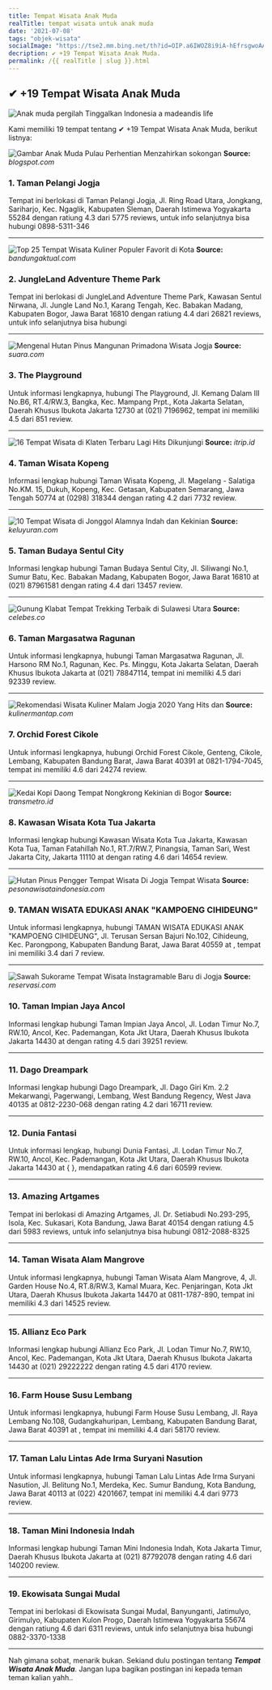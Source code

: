 ```yaml
---
title: Tempat Wisata Anak Muda
realTitle: tempat wisata untuk anak muda
date: '2021-07-08'
tags: "objek-wisata"
socialImage: "https://tse2.mm.bing.net/th?id=OIP.a6IWOZ8i9iA-hEfrsgwoAAAAAA&amp;pid=15.1"
decription: ✔ +19 Tempat Wisata Anak Muda.
permalink: /{{ realTitle | slug }}.html
---
```


## ✔ +19 Tempat Wisata Anak Muda

![Anak muda pergilah Tinggalkan Indonesia  a madeandis life](https://0.gravatar.com/avatar/0f718dcffdc48ae130e31ccdd1020573?s=42&amp;d=&amp;r=X)



Kami memiliki 19 tempat tentang ✔ +19 Tempat Wisata Anak Muda, berikut listnya:



![Gambar Anak Muda Pulau Perhentian Menzahirkan sokongan ](https://tse3.mm.bing.net/th?id=OIP.KC0mMmFC3optIqJH9udjoAHaEv&amp;pid=15.1)
**Source:** _blogspot.com_


### 1. Taman Pelangi Jogja



Tempat ini berlokasi di Taman Pelangi Jogja, Jl. Ring Road Utara, Jongkang, Sariharjo, Kec. Ngaglik, Kabupaten Sleman, Daerah Istimewa Yogyakarta 55284 dengan ratiung 4.3 dari 5775 reviews, untuk info selanjutnya bisa hubungi 0898-5311-346

---


![Top 25 Tempat Wisata Kuliner Populer  Favorit di Kota ](https://tse1.mm.bing.net/th?id=OIP.zdTpCtcXL0GDcde_89geAAHaE8&amp;pid=15.1)
**Source:** _bandungaktual.com_


### 2. JungleLand Adventure Theme Park



Tempat ini berlokasi di JungleLand Adventure Theme Park, Kawasan Sentul Nirwana, Jl. Jungle Land No.1, Karang Tengah, Kec. Babakan Madang, Kabupaten Bogor, Jawa Barat 16810 dengan ratiung 4.4 dari 26821 reviews, untuk info selanjutnya bisa hubungi 

---


![Mengenal Hutan Pinus Mangunan Primadona Wisata Jogja](https://tse4.mm.bing.net/th?id=OIP.t6-jfNvyEEde_GLgDsgOGAHaEJ&amp;pid=15.1)
**Source:** _suara.com_


### 3. The Playground



Untuk informasi lengkapnya, hubungi The Playground, Jl. Kemang Dalam III No.B6, RT.4/RW.3, Bangka, Kec. Mampang Prpt., Kota Jakarta Selatan, Daerah Khusus Ibukota Jakarta 12730 at (021) 7196962, tempat ini memiliki 4.5 dari 851 review.

---


![16 Tempat Wisata di Klaten Terbaru  Lagi Hits Dikunjungi ](https://tse2.mm.bing.net/th?id=OIP.fRJyhJwYChJXzWbcJFmWTQHaEc&amp;pid=15.1)
**Source:** _itrip.id_


### 4. Taman Wisata Kopeng



Informasi lengkap hubungi Taman Wisata Kopeng, Jl. Magelang - Salatiga No.KM. 15, Dukuh, Kopeng, Kec. Getasan, Kabupaten Semarang, Jawa Tengah 50774 at (0298) 318344 dengan rating 4.2 dari 7732 review.

---


![10 Tempat Wisata di Jonggol Alamnya Indah dan Kekinian](https://tse4.mm.bing.net/th?id=OIP.0TCjxlb66TRERnNyisisfwHaEK&amp;pid=15.1)
**Source:** _keluyuran.com_


### 5. Taman Budaya Sentul City



Informasi lengkap hubungi Taman Budaya Sentul City, Jl. Siliwangi No.1, Sumur Batu, Kec. Babakan Madang, Kabupaten Bogor, Jawa Barat 16810 at (021) 87961581 dengan rating 4.4 dari 13457 review.

---


![Gunung Klabat Tempat Trekking Terbaik di Sulawesi Utara ](https://tse4.mm.bing.net/th?id=OIP.tCkQwGTswOgdmZSAVwVlyQHaEc&amp;pid=15.1)
**Source:** _celebes.co_


### 6. Taman Margasatwa Ragunan



Untuk informasi lengkapnya, hubungi Taman Margasatwa Ragunan, Jl. Harsono RM No.1, Ragunan, Kec. Ps. Minggu, Kota Jakarta Selatan, Daerah Khusus Ibukota Jakarta at (021) 78847114, tempat ini memiliki 4.5 dari 92339 review.

---


![Rekomendasi Wisata Kuliner Malam Jogja 2020 Yang Hits dan ](https://tse3.mm.bing.net/th?id=OIP.qY0TtDABnpRQFrqSkMpi_AHaHa&amp;pid=15.1)
**Source:** _kulinermantap.com_


### 7. Orchid Forest Cikole



Untuk informasi lengkapnya, hubungi Orchid Forest Cikole, Genteng, Cikole, Lembang, Kabupaten Bandung Barat, Jawa Barat 40391 at 0821-1794-7045, tempat ini memiliki 4.6 dari 24274 review.

---


![Kedai Kopi Daong Tempat Nongkrong Kekinian di Bogor](https://tse3.mm.bing.net/th?id=OIP._a4mbzdQnvu8k3gadGQb0AHaDg&amp;pid=15.1)
**Source:** _transmetro.id_


### 8. Kawasan Wisata Kota Tua Jakarta



Informasi lengkap hubungi Kawasan Wisata Kota Tua Jakarta, Kawasan Kota Tua, Taman Fatahillah No.1, RT.7/RW.7, Pinangsia, Taman Sari, West Jakarta City, Jakarta 11110 at  dengan rating 4.6 dari 14654 review.

---


![Hutan Pinus Pengger Tempat Wisata Di Jogja  Tempat Wisata ](https://tse1.mm.bing.net/th?id=OIP.ykf88XFbyMKPASPCfecJIgHaEg&amp;pid=15.1)
**Source:** _pesonawisataindonesia.com_


### 9. TAMAN WISATA EDUKASI ANAK &quot;KAMPOENG CIHIDEUNG&quot;



Untuk informasi lengkapnya, hubungi TAMAN WISATA EDUKASI ANAK &quot;KAMPOENG CIHIDEUNG&quot;, Jl. Terusan Sersan Bajuri No.102, Cihideung, Kec. Parongpong, Kabupaten Bandung Barat, Jawa Barat 40559 at , tempat ini memiliki 3.4 dari 7 review.

---


![Sawah Sukorame Tempat Wisata Instagramable Baru di Jogja ](https://tse2.mm.bing.net/th?id=OIP.TsP3HR5s5jrIU7Zric4npgHaFj&amp;pid=15.1)
**Source:** _reservasi.com_


### 10. Taman Impian Jaya Ancol



Informasi lengkap hubungi Taman Impian Jaya Ancol, Jl. Lodan Timur No.7, RW.10, Ancol, Kec. Pademangan, Kota Jkt Utara, Daerah Khusus Ibukota Jakarta 14430 at  dengan rating 4.5 dari 39251 review.

---


### 11. Dago Dreampark



Informasi lengkap hubungi Dago Dreampark, Jl. Dago Giri Km. 2.2 Mekarwangi, Pagerwangi, Lembang, West Bandung Regency, West Java 40135 at 0812-2230-068 dengan rating 4.2 dari 16711 review.

---


### 12. Dunia Fantasi



Untuk informasi lengkap, hubungi Dunia Fantasi, Jl. Lodan Timur No.7, RW.10, Ancol, Kec. Pademangan, Kota Jkt Utara, Daerah Khusus Ibukota Jakarta 14430 at {  }, mendapatkan rating 4.6 dari 60599 review.

---


### 13. Amazing Artgames



Tempat ini berlokasi di Amazing Artgames, Jl. Dr. Setiabudi No.293-295, Isola, Kec. Sukasari, Kota Bandung, Jawa Barat 40154 dengan ratiung 4.5 dari 5983 reviews, untuk info selanjutnya bisa hubungi 0812-2088-8325

---


### 14. Taman Wisata Alam Mangrove



Untuk informasi lengkapnya, hubungi Taman Wisata Alam Mangrove, 4, Jl. Garden House No.4, RT.8/RW.3, Kamal Muara, Kec. Penjaringan, Kota Jkt Utara, Daerah Khusus Ibukota Jakarta 14470 at 0811-1787-890, tempat ini memiliki 4.3 dari 14525 review.

---


### 15. Allianz Eco Park



Informasi lengkap hubungi Allianz Eco Park, Jl. Lodan Timur No.7, RW.10, Ancol, Kec. Pademangan, Kota Jkt Utara, Daerah Khusus Ibukota Jakarta 14430 at (021) 29222222 dengan rating 4.5 dari 4170 review.

---


### 16. Farm House Susu Lembang



Untuk informasi lengkapnya, hubungi Farm House Susu Lembang, Jl. Raya Lembang No.108, Gudangkahuripan, Lembang, Kabupaten Bandung Barat, Jawa Barat 40391 at , tempat ini memiliki 4.4 dari 58170 review.

---


### 17. Taman Lalu Lintas Ade Irma Suryani Nasution



Untuk informasi lengkapnya, hubungi Taman Lalu Lintas Ade Irma Suryani Nasution, Jl. Belitung No.1, Merdeka, Kec. Sumur Bandung, Kota Bandung, Jawa Barat 40113 at (022) 4201667, tempat ini memiliki 4.4 dari 9773 review.

---


### 18. Taman Mini Indonesia Indah



Informasi lengkap hubungi Taman Mini Indonesia Indah, Kota Jakarta Timur, Daerah Khusus Ibukota Jakarta at (021) 87792078 dengan rating 4.6 dari 140200 review.

---


### 19. Ekowisata Sungai Mudal



Tempat ini berlokasi di Ekowisata Sungai Mudal, Banyunganti, Jatimulyo, Girimulyo, Kabupaten Kulon Progo, Daerah Istimewa Yogyakarta 55674 dengan ratiung 4.6 dari 6311 reviews, untuk info selanjutnya bisa hubungi 0882-3370-1338

---









Nah gimana sobat, menarik bukan. Sekiand dulu postingan tentang ***Tempat Wisata Anak Muda***. Jangan lupa bagikan postingan ini kepada teman teman kalian yahh..
